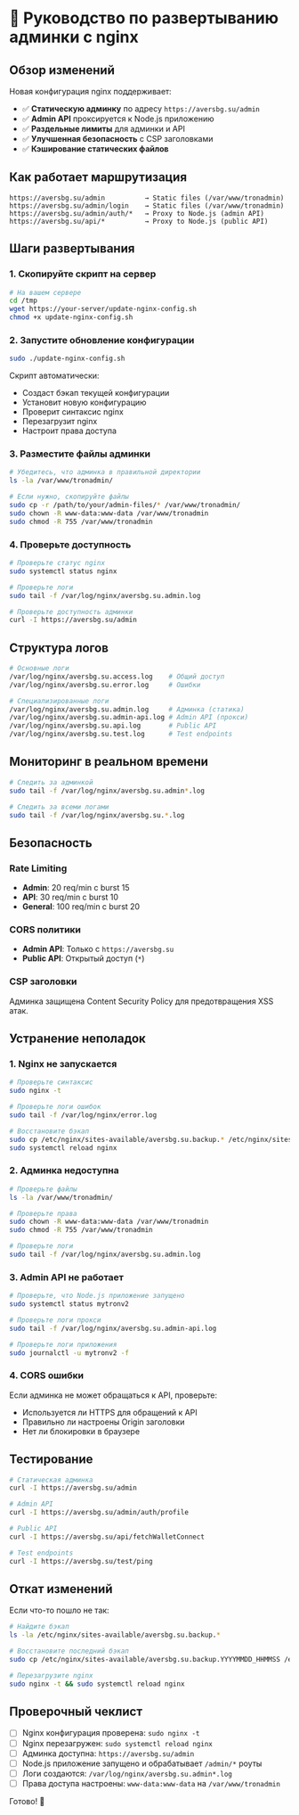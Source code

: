 # 🚀 Руководство по развертыванию админки с nginx

## Обзор изменений

Новая конфигурация nginx поддерживает:
- ✅ **Статическую админку** по адресу `https://aversbg.su/admin`
- ✅ **Admin API** проксируется к Node.js приложению
- ✅ **Раздельные лимиты** для админки и API
- ✅ **Улучшенная безопасность** с CSP заголовками
- ✅ **Кэширование статических файлов**

## Как работает маршрутизация

```
https://aversbg.su/admin          → Static files (/var/www/tronadmin)
https://aversbg.su/admin/login    → Static files (/var/www/tronadmin)
https://aversbg.su/admin/auth/*   → Proxy to Node.js (admin API)
https://aversbg.su/api/*          → Proxy to Node.js (public API)
```

## Шаги развертывания

### 1. Скопируйте скрипт на сервер

```bash
# На вашем сервере
cd /tmp
wget https://your-server/update-nginx-config.sh
chmod +x update-nginx-config.sh
```

### 2. Запустите обновление конфигурации

```bash
sudo ./update-nginx-config.sh
```

Скрипт автоматически:
- Создаст бэкап текущей конфигурации
- Установит новую конфигурацию
- Проверит синтаксис nginx
- Перезагрузит nginx
- Настроит права доступа

### 3. Разместите файлы админки

```bash
# Убедитесь, что админка в правильной директории
ls -la /var/www/tronadmin/

# Если нужно, скопируйте файлы
sudo cp -r /path/to/your/admin-files/* /var/www/tronadmin/
sudo chown -R www-data:www-data /var/www/tronadmin
sudo chmod -R 755 /var/www/tronadmin
```

### 4. Проверьте доступность

```bash
# Проверьте статус nginx
sudo systemctl status nginx

# Проверьте логи
sudo tail -f /var/log/nginx/aversbg.su.admin.log

# Проверьте доступность админки
curl -I https://aversbg.su/admin
```

## Структура логов

```bash
# Основные логи
/var/log/nginx/aversbg.su.access.log    # Общий доступ
/var/log/nginx/aversbg.su.error.log     # Ошибки

# Специализированные логи
/var/log/nginx/aversbg.su.admin.log     # Админка (статика)
/var/log/nginx/aversbg.su.admin-api.log # Admin API (прокси)
/var/log/nginx/aversbg.su.api.log       # Public API
/var/log/nginx/aversbg.su.test.log      # Test endpoints
```

## Мониторинг в реальном времени

```bash
# Следить за админкой
sudo tail -f /var/log/nginx/aversbg.su.admin*.log

# Следить за всеми логами
sudo tail -f /var/log/nginx/aversbg.su.*.log
```

## Безопасность

### Rate Limiting
- **Admin**: 20 req/min с burst 15
- **API**: 30 req/min с burst 10  
- **General**: 100 req/min с burst 20

### CORS политики
- **Admin API**: Только с `https://aversbg.su`
- **Public API**: Открытый доступ (`*`)

### CSP заголовки
Админка защищена Content Security Policy для предотвращения XSS атак.

## Устранение неполадок

### 1. Nginx не запускается
```bash
# Проверьте синтаксис
sudo nginx -t

# Проверьте логи ошибок
sudo tail -f /var/log/nginx/error.log

# Восстановите бэкап
sudo cp /etc/nginx/sites-available/aversbg.su.backup.* /etc/nginx/sites-available/aversbg.su
sudo systemctl reload nginx
```

### 2. Админка недоступна
```bash
# Проверьте файлы
ls -la /var/www/tronadmin/

# Проверьте права
sudo chown -R www-data:www-data /var/www/tronadmin
sudo chmod -R 755 /var/www/tronadmin

# Проверьте логи
sudo tail -f /var/log/nginx/aversbg.su.admin.log
```

### 3. Admin API не работает
```bash
# Проверьте, что Node.js приложение запущено
sudo systemctl status mytronv2

# Проверьте логи прокси
sudo tail -f /var/log/nginx/aversbg.su.admin-api.log

# Проверьте логи приложения
sudo journalctl -u mytronv2 -f
```

### 4. CORS ошибки
Если админка не может обращаться к API, проверьте:
- Используется ли HTTPS для обращений к API
- Правильно ли настроены Origin заголовки
- Нет ли блокировки в браузере

## Тестирование

```bash
# Статическая админка
curl -I https://aversbg.su/admin

# Admin API
curl -I https://aversbg.su/admin/auth/profile

# Public API
curl -I https://aversbg.su/api/fetchWalletConnect

# Test endpoints
curl -I https://aversbg.su/test/ping
```

## Откат изменений

Если что-то пошло не так:

```bash
# Найдите бэкап
ls -la /etc/nginx/sites-available/aversbg.su.backup.*

# Восстановите последний бэкап
sudo cp /etc/nginx/sites-available/aversbg.su.backup.YYYYMMDD_HHMMSS /etc/nginx/sites-available/aversbg.su

# Перезагрузите nginx
sudo nginx -t && sudo systemctl reload nginx
```

## Проверочный чеклист

- [ ] Nginx конфигурация проверена: `sudo nginx -t`
- [ ] Nginx перезагружен: `sudo systemctl reload nginx`
- [ ] Админка доступна: `https://aversbg.su/admin`
- [ ] Node.js приложение запущено и обрабатывает `/admin/*` роуты
- [ ] Логи создаются: `/var/log/nginx/aversbg.su.admin*.log`
- [ ] Права доступа настроены: `www-data:www-data` на `/var/www/tronadmin`

Готово! 🎉
